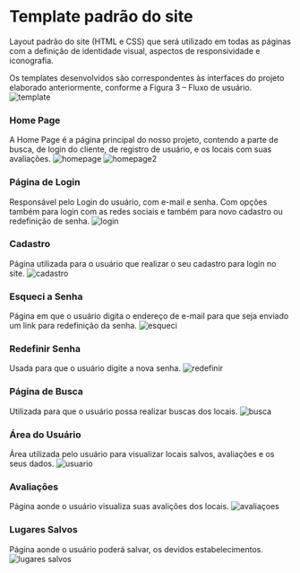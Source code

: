 # Template padrão do site

Layout padrão do site (HTML e CSS) que será utilizado em todas as páginas com a definição de identidade visual, aspectos de responsividade e iconografia.

Os templates desenvolvidos são correspondentes às interfaces do projeto elaborado anteriormente, conforme a Figura 3 – Fluxo de usuário. 
![template](https://user-images.githubusercontent.com/53317747/175436048-461273b5-e5ef-4b51-bbfe-1f0fb80364c9.jpeg)


<h3>Home Page</h3>
 

A Home Page é a página principal do nosso projeto, contendo a parte de busca, de login do cliente, de registro de usuário, e os locais com suas avaliações. 
![homepage](https://user-images.githubusercontent.com/53317747/175436783-a2d49a8d-f4c7-400b-9a48-157e87430c84.jpeg)
![homepage2](https://user-images.githubusercontent.com/53317747/175436786-0027706b-839e-4c02-b683-d6f18b5caaa4.jpeg)

 

<h3>Página de Login</h3> 
 

Responsável pelo Login do usuário, com e-mail e senha. Com opções também para login com as redes sociais e também para novo cadastro ou redefinição de senha. 
 ![login](https://user-images.githubusercontent.com/53317747/175436818-e9463f03-7608-4c0f-a6b8-83a6676631d2.jpeg)


<h3>Cadastro</h3> 

 

Página utilizada para o usuário que realizar o seu cadastro para login no site. 
![cadastro](https://user-images.githubusercontent.com/53317747/175436836-1c26e800-0400-449c-aa20-3c9157c14e57.jpeg)

 


<h3>Esqueci a Senha</h3> 

 

Página em que o usuário digita o endereço de e-mail para que seja enviado um link para redefinição da senha. 
![esqueci](https://user-images.githubusercontent.com/53317747/175436862-0c474fc7-cb1a-44ca-adcd-68e0519e74f2.jpeg)

 

 

 

<h3>Redefinir Senha</h3> 

 

Usada para que o usuário digite a nova senha. 
![redefinir](https://user-images.githubusercontent.com/53317747/175436874-5c7fb3fa-9133-4a85-9112-2939c7cd9120.jpeg)

 

 

 

<h3>Página de Busca</h3> 

 

Utilizada para que o usuário possa realizar buscas dos locais. 
![busca](https://user-images.githubusercontent.com/53317747/175436878-3c54e0d7-b568-4d52-977f-44a240823119.jpeg)

 

 

 

<h3>Área do Usuário</h3> 

 

Área utilizada pelo usuário para visualizar locais salvos, avaliações e os seus dados. 
![usuario](https://user-images.githubusercontent.com/53317747/175436919-bfdc82ab-ae10-4f18-beaf-cd0cf3674781.jpeg)

 

 

<h3>Avaliações</h3> 

 

Página aonde o usuário visualiza suas avalições dos locais. 
![avaliaçoes](https://user-images.githubusercontent.com/53317747/175436930-5c48f896-211f-4db0-98cb-5b009fcefb9f.jpeg)

 



 

 

 <h3>Lugares Salvos</h3> 

 

 Página aonde o usuário poderá salvar, os devidos estabelecimentos. 
![lugares salvos](https://user-images.githubusercontent.com/53317747/175436967-2a214e86-c5b2-419d-a3d9-6262d2b3c79a.jpeg)

 

 

